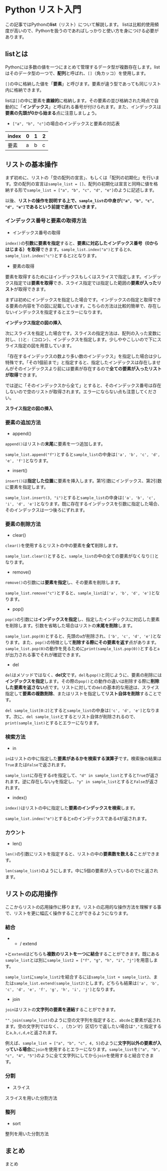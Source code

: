 # Python リスト入門

この記事ではPythonの**list**（リスト）について解説します。
listは比較的使用頻度が高いので、Pythonを扱うのであればしっかりと使い方を身につける必要があります。

## listとは

Pythonには多数の値を一つにまとめて管理するデータ型が複数存在します。listはそのデータ型の一つで、**配列**と呼ばれ、`[]`（角カッコ）を使用します。

`[]`の中に格納した値を「**要素**」と呼びます。要素が違う型であっても同じリスト内に格納できます。

listは`[]`の中に要素を**直線的**に格納します。その要素の並び格納された時点で自動的に「**インデックス**」と呼ばれる番号が付けられます。また、インデックスは**要素の先頭が0から始まる**点に注意しましょう。

- `["a", "b", "c"]`の場合のインデックスと要素の対応表

| index | 0 | 1 | 2 |
| --- | --- | --- | --- |
| 要素 | a | b | c |

## リストの基本操作

まず初めに、リストの「空の配列の宣言」、もしくは「配列の初期化」を行います。空の配列の宣言は`sample_list = []`、配列の初期化は宣言と同時に値を格納する形で`sample_list = ["a", "b", "c", "d", "e"]`のように記述します。

以後、**リストの操作を説明する上で、`sample_list`の中身が`["a", "b", "c", "d", "e"]`であるという前提で進めていきます**。

### インデックス番号と要素の取得方法

- インデックス番号の取得

`index()`の**引数に要素を指定**すると、**要素に対応したインデックス番号（0からはじまる）を取得**できます。`sample_list.index("a")`とすると`0`、`sample_list.index("c")`とすると`2`となります。

- 要素の取得

要素を取得するためにはインデックスもしくはスライスで指定します。インデックス指定では**要素を取得**でき、スライス指定では指定した範囲の**要素が入ったリスト**が取得できます。

まずは初めにインデックスを指定した場合です。インデックスの指定と取得できる要素の内容を下の図に記載しています。こちらの方法は比較的簡単で、存在しないインデックスを指定するとエラーになります。

**インデックス指定の図の挿入**

次にスライスを指定した場合です。スライスの指定方法は、配列の入った変数に対し、`[]`と`:`（コロン）、インデックスを指定します。少しややこしいので下にスライス指定の図を用意しています。

「存在するインデックスの数より多い数のインデックス」を指定した場合は少し特殊です。「その1個前まで」と指定すると、指定したインデックスは存在しませんがそのインデックスより前には要素が存在するので**全ての要素が入ったリストが取得**できます。

では逆に「そのインデックスから全て」とすると、そのインデックス番号は存在しないので空のリストが取得されます。エラーにならない点も注意してください。

**スライス指定の図の挿入**

### 要素の追加方法

- append()

`append()`はリストの**末尾**に要素を一つ追加します。

`sample_list.append("f")`とすると`sample_list`の中身は`['a', 'b', 'c', 'd', 'e', 'f']`となります。

- insert()

`insert()`は**指定した位置**に要素を挿入します。第1引数にインデックス、第2引数に要素を指定します。

`sample_list.insert(3, "i")`とすると`sample_list`の中身は`['a', 'b', 'c', 'i', 'd', 'e']`となります。既に存在するインデックスを引数に指定した場合、そのインデックスは一つ後ろにずれます。

### 要素の削除方法

- clear()

`clear()`を使用するとリストの中の要素を**全て**削除します。

`sample_list.clear()`とすると、`sample_list`の中の全ての要素がなくなり`[]`となります。

- remove()

`remove()`の引数には**要素を指定**し、その要素を削除します。

`sample_list.remove("c")`とすると、`sample_list`は`['a', 'b', 'd', 'e']`となります。

- pop()

`pop()`の引数には**インデックスを指定**し、指定したインデックスに対応した要素を削除します。引数を省略した場合はリストの**末尾を削除**します。

`sample_list.pop(0)`とすると、先頭の`a`が削除され、`['b', 'c', 'd', 'e']`となります。また、`pop()`の特徴として**削除する際にその要素を返す**点があります。`sample_list.pop(0)`の動作を見るために`print(sample_list.pop(0))`とすると`a`が出力される事でそれが確認できます。

- del

`del`はメソッドではなく、**del文**です。`del`も`pop()`と同じように、要素の削除には**インデックスを指定**します。その際の`pop()`との動作の違いは削除する際に**削除した要素を返さない**点です。リストに対しての`del`の基本的な用途は、スライス指定して**要素の複数削除**、またはリストを指定して**リスト自体を削除**することです。

`del sample_list[0:2]`とすると`sample_list`の中身は`['c', 'd', 'e']`となります。次に、`del sample_list`とするとリスト自体が削除されるので、`print(sample_list)`とするとエラーになります。

### 検索方法

- in

`in`はリストの中に指定した**要素があるかを検索する演算子**です。検索後の結果は`True`または`False`で返されます。

`sample_list`に存在する`d`を指定して、`"d" in sample_list`とすると`True`が返されます。逆に存在しない`y`を指定し、`"y" in sample_list`とすると`False`が返されます。

- index()

`index()`はリストの中に指定した**要素のインデックスを検索**します。

`sample_list.index("e")`とすると`e`のインデックスである`4`が返されます。

### カウント

- len()

`len()`の引数にリストを指定すると、リストの中の**要素数を数える**ことができます。

`len(sample_list)`のようにします。中に5個の要素が入っているので`5`と返されます。

## リストの応用操作

ここからリストの応用操作に移ります。リストの応用的な操作方法を理解する事で、リストを更に幅広く操作することができるようになります。

### 結合

- + / extend

`+`と`extend`はどちらも**複数のリストを一つに結合**することができます。既にある`sample_list`とは別に`sample_list2 = ["f", "g", "h", "i", "j"]`を用意します。

`sample_list`に`sample_list2`を結合するには`sample_list + sample_list2`、または`sample_list.extend(sample_list2)`とします。どちらも結果は`['a', 'b', 'c', 'd', 'e', 'f', 'g', 'h', 'i', 'j']`となります。

- join

`join`はリストの**文字列の要素を連結**することができます。

`"".join(sample_list)`のように空の文字列を指定すると、`abcde`と要素が返されます。空の文字列ではなく、`,`（カンマ）区切りで返したい場合は`","`と指定すると`a,b,c,d,e`と返されます。

例えば、`sample_list = ["a", "b", "c", 4, 5]`のように**文字列以外の要素が入っている場合**に`join`を使用するとエラーになります。`sample_list`を`["a", "b", "c", "4", "5"]`のように全て文字列にしてから`join`を使用すると結合できます。

### 分割

- スライス

スライスを用いた分割方法

### 整列

- sort

整列を用いた分割方法

## まとめ

まとめ
